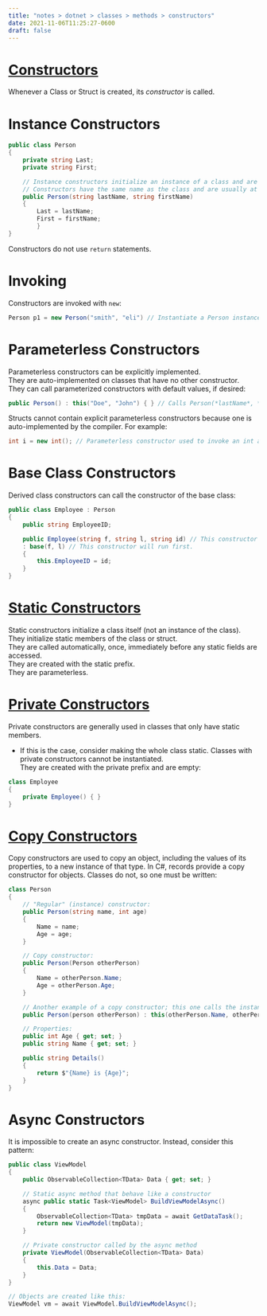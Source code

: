 ```yaml
---
title: "notes > dotnet > classes > methods > constructors"
date: 2021-11-06T11:25:27-0600
draft: false
---
```

# [Constructors](https://docs.microsoft.com/en-us/dotnet/csharp/programming-guide/classes-and-structs/constructors)
Whenever a Class or Struct is created, its *constructor* is called.

# Instance Constructors
```cs
public class Person 
{
    private string Last;
    private string First;

    // Instance constructors initialize an instance of a class and are not inherited in derived classes.
    // Constructors have the same name as the class and are usually at the bottom of the class:
    public Person(string lastName, string firstName) 
    {
        Last = lastName;
        First = firstName;
        }
}
```

Constructors do not use `return` statements.

# Invoking
Constructors are invoked with `new`:
```cs
Person p1 = new Person("smith", "eli") // Instantiate a Person instance.
```

# Parameterless Constructors
Parameterless constructors can be explicitly implemented.  
They are auto-implemented on classes that have no other constructor.  
They can call parameterized constructors with default values, if desired:  
```cs
public Person() : this("Doe", "John") { } // Calls Person(*lastName*, *firstName*)
```

Structs cannot contain explicit parameterless constructors because one is auto-implemented by the compiler. For example:
```cs
int i = new int(); // Parameterless constructor used to invoke an int and initialize it to its default value.
```

# Base Class Constructors
Derived class constructors can call the constructor of the base class:
```cs
public class Employee : Person 
{
    public string EmployeeID;

    public Employee(string f, string l, string id) // This constructor will run second.
    : base(f, l) // This constructor will run first.
    {
        this.EmployeeID = id;
    }
}
```

# [Static Constructors](https://docs.microsoft.com/en-us/dotnet/csharp/programming-guide/classes-and-structs/static-constructors)
Static constructors initialize a class itself (not an instance of the class).  
They initialize static members of the class or struct.  
They are called automatically, once, immediately before any static fields are accessed.  
They are created with the static prefix.  
They are parameterless.  

# [Private Constructors](https://docs.microsoft.com/en-us/dotnet/csharp/programming-guide/classes-and-structs/private-constructors)
Private constructors are generally used in classes that only have static members.  
- If this is the case, consider making the whole class static.
Classes with private constructors cannot be instantiated.  
They are created with the private prefix and are empty:
```cs
class Employee 
{
    private Employee() { }
}
```

# [Copy Constructors](https://docs.microsoft.com/en-us/dotnet/csharp/programming-guide/classes-and-structs/how-to-write-a-copy-constructor)
Copy constructors are used to copy an object, including the values of its properties, to a new instance of that type.
In C#, records provide a copy constructor for objects. Classes do not, so one must be written:
```cs
class Person 
{
    // "Regular" (instance) constructor:
    public Person(string name, int age) 
    {
        Name = name;
        Age = age;
    }

    // Copy constructor:
    public Person(Person otherPerson) 
    {
        Name = otherPerson.Name;
        Age = otherPerson.Age;
    }

    // Another example of a copy constructor; this one calls the instance constructor to copy the object:
    public Person(person otherPerson) : this(otherPerson.Name, otherPerson.Age) { }

    // Properties:
    public int Age { get; set; }
    public string Name { get; set; }

    public string Details() 
    {
        return $"{Name} is {Age}";
    }
}
```

# Async Constructors
It is impossible to create an async constructor. Instead, consider this pattern:
```cs
public class ViewModel
{
    public ObservableCollection<TData> Data { get; set; }

    // Static async method that behave like a constructor
    async public static Task<ViewModel> BuildViewModelAsync()
    {
        ObservableCollection<TData> tmpData = await GetDataTask();
        return new ViewModel(tmpData);
    }

    // Private constructor called by the async method
    private ViewModel(ObservableCollection<TData> Data)
    {
        this.Data = Data;
    }
}

// Objects are created like this:
ViewModel vm = await ViewModel.BuildViewModelAsync();
```